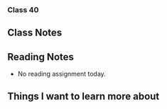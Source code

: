 ### Class 40


## Class Notes



## Reading Notes

- No reading assignment today.

## Things I want to learn more about

